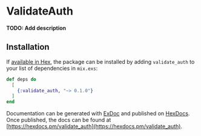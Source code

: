 # ValidateAuth

**TODO: Add description**

## Installation

If [available in Hex](https://hex.pm/docs/publish), the package can be installed
by adding `validate_auth` to your list of dependencies in `mix.exs`:

```elixir
def deps do
  [
    {:validate_auth, "~> 0.1.0"}
  ]
end
```

Documentation can be generated with [ExDoc](https://github.com/elixir-lang/ex_doc)
and published on [HexDocs](https://hexdocs.pm). Once published, the docs can
be found at [https://hexdocs.pm/validate_auth](https://hexdocs.pm/validate_auth).

